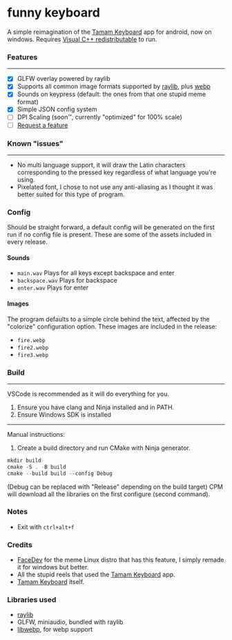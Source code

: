 # funny keyboard
A simple reimagination of the [Tamam Keyboard](https://play.google.com/store/apps/details?id=com.ziipin.softkeyboard.saudi) app for android, now on windows.
Requires [Visual C++ redistributable](https://learn.microsoft.com/en-us/cpp/windows/latest-supported-vc-redist?view=msvc-170#latest-supported-redistributable-version) to run.
### Features
---
- [x] GLFW overlay powered by raylib
- [x] Supports all common image formats supported by [raylib](https://github.com/raysan5/raylib), plus [webp](https://github.com/webmproject/libwebp)
- [x] Sounds on keypress (default: the ones from that one stupid meme format)
- [x] Simple JSON config system
- [ ] DPI Scaling (soon™️, currently "optimized" for 100% scale)
- [ ] [Request a feature](https://github.com/invades/funny-keyboard/issues)
### Known "issues"
---
- No multi language support, it will draw the Latin characters corresponding to the pressed key regardless of what language you're using.
- Pixelated font, I chose to not use any anti-aliasing as I thought it was better suited for this type of program.
### Config
Should be straight forward, a default config will be generated on the first run if no config file is present. These are some of the assets included in every release.
#### Sounds
- `main.wav`
	Plays for all keys except backspace and enter
- `backspace.wav`
	Plays for backspace
- `enter.wav`
	Plays for enter
#### Images
The program defaults to a simple circle behind the text, affected by the "colorize" configuration option. These images are included in the release:
- `fire.webp`
- `fire2.webp`
- `fire3.webp`
### Build
---
VSCode is recommended as it will do everything for you.
1. Ensure you have clang and Ninja installed and in PATH.
2. Ensure Windows SDK is installed
---
Manual instructions:
1. Create a build directory and run CMake with Ninja generator.
```powershell
mkdir build
cmake -S . -B build
cmake --build build --config Debug
```
(Debug can be replaced with "Release" depending on the build target)
CPM will download all the libraries on the first configure (second command).
### Notes
- Exit with `ctrl+alt+f`
### Credits
- [FaceDev](https://youtu.be/ROMLBio1iCI?t=387) for the meme Linux distro that has this feature, I simply remade it for windows but better.
- All the stupid reels that used the [Tamam Keyboard](https://play.google.com/store/apps/details?id=com.ziipin.softkeyboard.saudi) app.
- [Tamam Keyboard](https://play.google.com/store/apps/details?id=com.ziipin.softkeyboard.saudi) itself.
### Libraries used
- [raylib](https://github.com/raysan5/raylib)
- GLFW, miniaudio, bundled with raylib
- [libwebp](https://github.com/webmproject/libwebp), for webp support